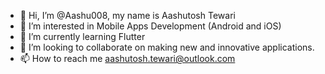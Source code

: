 - 👋 Hi, I’m @Aashu008, my name is Aashutosh Tewari
- 👀 I’m interested in Mobile Apps Development (Android and iOS)
- 🌱 I’m currently learning Flutter
- 💞️ I’m looking to collaborate on making new and innovative applications.
- 📫 How to reach me aashutosh.tewari@outlook.com

<!---
Aashu008/Aashu008 is a ✨ special ✨ repository because its `README.md` (this file) appears on your GitHub profile.
You can click the Preview link to take a look at your changes.
--->
